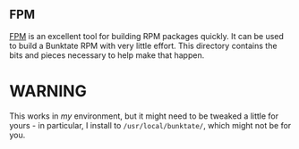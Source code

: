 FPM
---

[FPM] is an excellent tool for building RPM packages quickly. It can be used to
build a Bunktate RPM with very little effort. This directory contains the
bits and pieces necessary to help make that happen.

[FPM]: https://github.com/jordansissel/fpm

WARNING
=======

This works in *my* environment, but it might need to be tweaked a little for
yours - in particular, I install to `/usr/local/bunktate/`, which might not be
for you.
